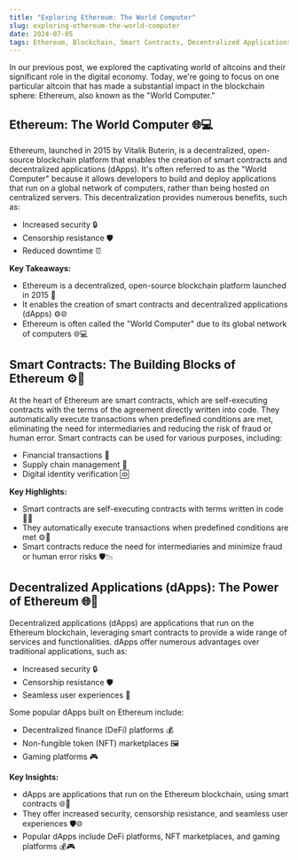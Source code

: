 ```yaml
---
title: "Exploring Ethereum: The World Computer"
slug: exploring-ethereum-the-world-computer
date: 2024-07-05
tags: Ethereum, Blockchain, Smart Contracts, Decentralized Applications, Digital Assets
---
```


In our previous post, we explored the captivating world of altcoins and their significant role in the digital economy. Today, we're going to focus on one particular altcoin that has made a substantial impact in the blockchain sphere: Ethereum, also known as the "World Computer."

## Ethereum: The World Computer 🌐💻

Ethereum, launched in 2015 by Vitalik Buterin, is a decentralized, open-source blockchain platform that enables the creation of smart contracts and decentralized applications (dApps). It's often referred to as the "World Computer" because it allows developers to build and deploy applications that run on a global network of computers, rather than being hosted on centralized servers. This decentralization provides numerous benefits, such as:

- Increased security 🔒
- Censorship resistance 🛡️
- Reduced downtime ⏰

**Key Takeaways:**
- Ethereum is a decentralized, open-source blockchain platform launched in 2015 📜
- It enables the creation of smart contracts and decentralized applications (dApps) ⚙️🌐
- Ethereum is often called the "World Computer" due to its global network of computers 🌐💻

## Smart Contracts: The Building Blocks of Ethereum ⚙️📝

At the heart of Ethereum are smart contracts, which are self-executing contracts with the terms of the agreement directly written into code. They automatically execute transactions when predefined conditions are met, eliminating the need for intermediaries and reducing the risk of fraud or human error. Smart contracts can be used for various purposes, including:

- Financial transactions 💸
- Supply chain management 🚚
- Digital identity verification 🆔

**Key Highlights:**
- Smart contracts are self-executing contracts with terms written in code 📝🔗
- They automatically execute transactions when predefined conditions are met ⚙️🔄
- Smart contracts reduce the need for intermediaries and minimize fraud or human error risks 🛡️📉

## Decentralized Applications (dApps): The Power of Ethereum 🌐🚀

Decentralized applications (dApps) are applications that run on the Ethereum blockchain, leveraging smart contracts to provide a wide range of services and functionalities. dApps offer numerous advantages over traditional applications, such as:

- Increased security 🔒
- Censorship resistance 🛡️
- Seamless user experiences 🌈

Some popular dApps built on Ethereum include:

- Decentralized finance (DeFi) platforms 💰
- Non-fungible token (NFT) marketplaces 🖼️
- Gaming platforms 🎮

**Key Insights:**
- dApps are applications that run on the Ethereum blockchain, using smart contracts 🌐📱
- They offer increased security, censorship resistance, and seamless user experiences 🛡️🌐
- Popular dApps include DeFi platforms, NFT marketplaces, and gaming platforms 💰🎮